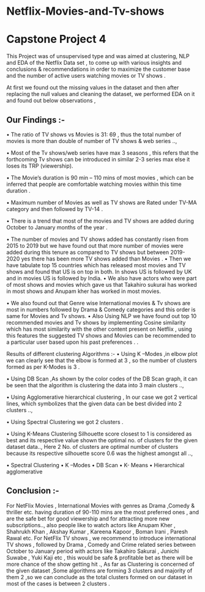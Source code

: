 # Netflix-Movies-and-Tv-shows
# Capstone Project 4
This Project was of unsupervised type and was aimed at clustering, NLP and EDA of the Netflix Data set , to come up with various insights and  conclusions & recommendations  in order to maximize the customer base and the number of active users watching movies or TV shows .

At first we found out the missing values in the dataset and then after replacing the null values and cleaning the dataset, we performed EDA on it and found out below observations , 

## Our Findings :-
•	The ratio of TV shows vs Movies is 31: 69 , thus the total number of movies is more than double of number of TV shows & web series ..,

•	Most of the Tv shows/web series have max 3 seasons , this refers that the forthcoming Tv shows can be introduced in similar 2-3 series max else it loses its TRP  (viewership).

•	The Movie’s duration is 90 min – 110 mins of most movies , which can be inferred that people are comfortable watching movies within this time duration .

•	Maximum number of Movies as well as TV shows are Rated under TV-MA category and then followed by TV-14 .

•	There is a trend that most of the movies and TV shows are added during October to January months of the year .

•	The number of movies and TV shows added has constantly risen from 2015 to 2019 but we have found out  that more number of movies were added during this tenure as compared to TV shows but between 2019- 2020 yes there has been more TV shows added than Movies .
•	 Then we have tabulate top 15 countries which has released most movies and TV shows and found that US is on top in both. In shows US is followed by UK and in movies US is followed by India.
•	We also have actors who were part of most shows and movies which gave us that Takahiro sukurai has worked in most shows and Anupam kher has worked in most movies.

•	We also found out that Genre wise International movies & Tv shows are most in numbers followed by Drama & Comedy categories and this order is same for Movies and Tv shows.
•	Also Using NLP  we have found out top 10 recommended movies and Tv shows by implementing Cosine similarity  which has most similarity with the other content present on Netflix , using this features the suggested TV shows and Movies can be recommended to a particular user based upon his past preferences . .



Results of different clustering Algorithms  :-
•	Using K –Modes ,in elbow plot we can clearly see that the elbow is formed at 3 , so the number of clusters formed as per K-Modes is 3 .

•	Using DB Scan ,As shown by the color codes of the DB Scan graph, it can be seen that the algorithm is clustering the data into 3 main clusters ..,

•	Using Agglomerative hierarchical clustering ,  In our case we got 2 vertical lines, which symbolizes that the given data can be best divided into 2 clusters ..,

•	Using Spectral Clustering we got 2 clusters .

•	Using K-Means Clustering Silhouette score closest to 1 is considered as best and its respective value shown the optimal no. of clusters for the given dataset data.., Here 2 No. of clusters are optimal number of clusters because its respective silhouette score 0.6 was the highest amongst all ..,

•	Spectral Clustering 
•	K –Modes
•	DB Scan
•	K- Means
•	Hierarchical agglomerative 

## Conclusion :-
For NetFlix Movies  , International Movies with genres as Drama ,Comedy &  thriller etc. having duration of 90-110 mins are the most preferred ones , and are the safe bet for good viewership and for attracting more new subscriptions.., also people like to watch actors like Anupam Kher , Shahrukh Khan , Akshay Kumar , Kareena Kapoor , Boman Irani , Paresh Rawal etc.
For NetFlix TV shows , we recommend to introduce  international  TV shows , followed by Drama , Comedy and Crime related series  between October to January period with actors like Takahiro Sakurai , Junichi Suwabe , Yuki Kaji etc , this would be safe & profitable bet as there will be more chance of the show getting hit .,
As far as Clustering is concerned of the given dataset ,Some algorithms are forming 3 clusters and majority of them 2 ,so we can conclude as the total clusters formed on our dataset in most of the cases is between 2 clusters .
